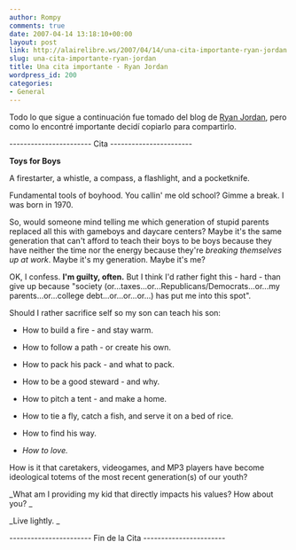 ```yaml
---
author: Rompy
comments: true
date: 2007-04-14 13:18:10+00:00
layout: post
link: http://alairelibre.ws/2007/04/14/una-cita-importante-ryan-jordan
slug: una-cita-importante-ryan-jordan
title: Una cita importante - Ryan Jordan
wordpress_id: 200
categories:
- General
---
```


Todo lo que sigue a continuación fue tomado del blog de [Ryan Jordan](http://backpackinglight.typepad.com/), pero como lo encontré importante decidí copiarlo para compartirlo.

----------------------- Cita -----------------------

**Toys for Boys**








A firestarter, a whistle, a compass, a flashlight, and a pocketknife.



Fundamental tools of boyhood. You callin' me old school? Gimme a break. I was born in 1970.

So, would someone mind telling me which generation of stupid parents
replaced all this with gameboys and daycare centers? Maybe it's the
same generation that can't afford to teach their boys to be boys
because they have neither the time nor the energy because they're _breaking themselves up at work_. Maybe it's my generation. Maybe it's me?

OK, I confess. **I'm guilty, often.** But I think I'd
rather fight this - hard - than give up because "society
(or...taxes...or...Republicans/Democrats...or...my
parents...or...college debt...or...or...or...) has put me into this
spot".

Should I rather sacrifice self so my son can teach his son:




    
  * How to build a fire - and stay warm.

    
  * How to follow a path - or create his own.

    
  * How to pack his pack - and what to pack.

    
  * How to be a good steward - and why.

    
  * How to pitch a tent - and make a home.

    
  * How to tie a fly, catch a fish, and serve it on a bed of rice.

    
  * How to find his way.

    
  * _How to love._



How is it that caretakers, videogames, and MP3 players have become
ideological totems of the most recent generation(s) of our youth?

_What am I providing my kid that directly impacts his values? How about you?
_

_Live lightly. _

----------------------- Fin de la Cita -----------------------
